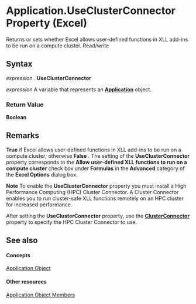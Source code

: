 
# Application.UseClusterConnector Property (Excel)

Returns or sets whether Excel allows user-defined functions in XLL add-ins to be run on a compute cluster. Read/write


## Syntax

 _expression_ . **UseClusterConnector**

 _expression_ A variable that represents an **[Application](19b73597-5cf9-4f56-8227-b5211f657f6f.md)** object.


### Return Value

 **Boolean**


## Remarks

 **True** if Excel allows user-defined functions in XLL add-ins to be run on a compute cluster; otherwise **False** . The setting of the **UseClusterConnector** property corresponds to the **Allow user-defined XLL functions to run on a compute cluster** check box under **Formulas** in the **Advanced** category of the **Excel Options** dialog box.




 **Note**  To enable the  **UseClusterConnector** property you must install a High Performance Computing (HPC) Cluster Connector. A Cluster Connector enables you to run cluster-safe XLL functions remotely on an HPC cluster for increased performance.

After setting the  **UseClusterConnector** property, use the **[ClusterConnector](5382b95a-c796-e638-5c11-5524e4be3acb.md)** property to specify the HPC Cluster Connector to use.


## See also


#### Concepts


[Application Object](19b73597-5cf9-4f56-8227-b5211f657f6f.md)
#### Other resources


[Application Object Members](4cb9ca42-8d07-cc9c-2d80-4eb9a5921e1e.md)
